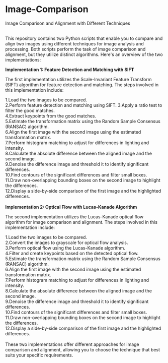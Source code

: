 # Image-Comparison
Image Comparison and Alignment with Different Techniques<br><br>

This repository contains two Python scripts that enable you to compare and align two images using different techniques for image analysis and processing. Both scripts perform the task of image comparison and alignment, but they utilize distinct algorithms. Here's an overview of the two implementations:<br>

**Implementation 1: Feature Detection and Matching with SIFT**<br>

The first implementation utilizes the Scale-Invariant Feature Transform (SIFT) algorithm for feature detection and matching. The steps involved in this implementation include:<br>

1.Load the two images to be compared.<br>
2.Perform feature detection and matching using SIFT.
3.Apply a ratio test to filter the good matches.<br>
4.Extract keypoints from the good matches.<br>
5.Estimate the transformation matrix using the Random Sample Consensus (RANSAC) algorithm.<br>
6.Align the first image with the second image using the estimated transformation matrix.<br>
7.Perform histogram matching to adjust for differences in lighting and intensity.<br>
8.Calculate the absolute difference between the aligned image and the second image.<br>
9.Denoise the difference image and threshold it to identify significant differences.<br>
10.Find contours of the significant differences and filter small boxes.<br>
11.Draw non-overlapping bounding boxes on the second image to highlight the differences.<br>
12.Display a side-by-side comparison of the first image and the highlighted differences.<br><br>
**Implementation 2: Optical Flow with Lucas-Kanade Algorithm**<br>

The second implementation utilizes the Lucas-Kanade optical flow algorithm for image comparison and alignment. The steps involved in this implementation include:<br>

1.Load the two images to be compared.<br>
2.Convert the images to grayscale for optical flow analysis.<br>
3.Perform optical flow using the Lucas-Kanade algorithm.<br>
4.Filter and create keypoints based on the detected optical flow.<br>
5.Estimate the transformation matrix using the Random Sample Consensus (RANSAC) algorithm.<br>
6.Align the first image with the second image using the estimated transformation matrix.<br>
7.Perform histogram matching to adjust for differences in lighting and intensity.<br>
8.Calculate the absolute difference between the aligned image and the second image.<br>
9.Denoise the difference image and threshold it to identify significant differences.<br>
10.Find contours of the significant differences and filter small boxes.<br>
11.Draw non-overlapping bounding boxes on the second image to highlight the differences.<br>
12.Display a side-by-side comparison of the first image and the highlighted differences.<br><br>
These two implementations offer different approaches for image comparison and alignment, allowing you to choose the technique that best suits your specific requirements. <br>
